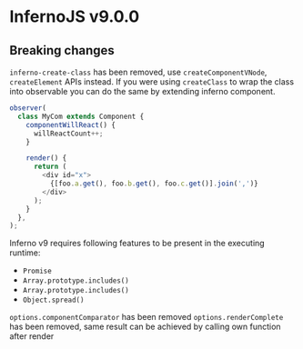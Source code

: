 # InfernoJS v9.0.0

## Breaking changes

`inferno-create-class` has been removed, use `createComponentVNode`, `createElement` APIs instead.
If you were using `createClass` to wrap the class into observable you can do the same by extending inferno component.

```js
observer(
  class MyCom extends Component {
    componentWillReact() {
      willReactCount++;
    }

    render() {
      return (
        <div id="x">
          {[foo.a.get(), foo.b.get(), foo.c.get()].join(',')}
        </div>
      );
    }
  },
);
```

Inferno v9 requires following features to be present in the executing runtime:

- `Promise`
- `Array.prototype.includes()`
- `Array.prototype.includes()`
- `Object.spread()`

`options.componentComparator` has been removed
`options.renderComplete` has been removed, same result can be achieved by calling own function after render
